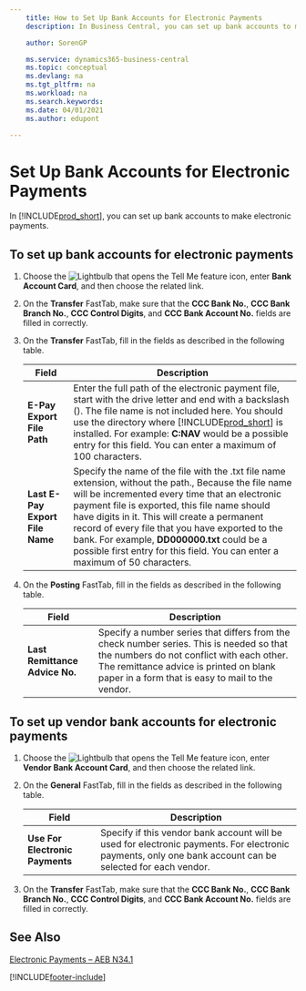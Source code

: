```yaml
---
    title: How to Set Up Bank Accounts for Electronic Payments
    description: In Business Central, you can set up bank accounts to make electronic payments.

    author: SorenGP

    ms.service: dynamics365-business-central
    ms.topic: conceptual
    ms.devlang: na
    ms.tgt_pltfrm: na
    ms.workload: na
    ms.search.keywords:
    ms.date: 04/01/2021
    ms.author: edupont

---
```

# Set Up Bank Accounts for Electronic Payments
In [!INCLUDE[prod_short](../../includes/prod_short.md)], you can set up bank accounts to make electronic payments.  

## To set up bank accounts for electronic payments  

1.  Choose the ![Lightbulb that opens the Tell Me feature](../../media/ui-search/search_small.png "Tell me what you want to do") icon, enter **Bank Account Card**, and then choose the related link.  
2.  On the **Transfer** FastTab, make sure that the **CCC Bank No.**, **CCC Bank Branch No.**, **CCC Control Digits**, and **CCC Bank Account No.** fields are filled in correctly.  
3.  On the **Transfer** FastTab, fill in the fields as described in the following table.  

    |Field|Description|  
    |---------------------------------|---------------------------------------|  
    |**E-Pay Export File Path**|Enter the full path of the electronic payment file, start with the drive letter and end with a backslash (). The file name is not included here. You should use the directory where [!INCLUDE[prod_short](../../includes/prod_short.md)] is installed. For example: **C:NAV** would be a possible entry for this field. You can enter a maximum of 100 characters.|  
    |**Last E-Pay Export File Name**|Specify the name of the file with the .txt file name extension, without the path., Because the file name will be incremented every time that an electronic payment file is exported, this file name should have digits in it. This will create a permanent record of every file that you have exported to the bank. For example, **DD000000.txt** could be a possible first entry for this field. You can enter a maximum of 50 characters.|  

4.  On the **Posting** FastTab, fill in the fields as described in the following table.  

    |Field|Description|  
    |---------------------------------|---------------------------------------|  
    |**Last Remittance Advice No.**|Specify a number series that differs from the check number series. This is needed so that the numbers do not conflict with each other. The remittance advice is printed on blank paper in a form that is easy to mail to the vendor.|  

## To set up vendor bank accounts for electronic payments  

1.  Choose the ![Lightbulb that opens the Tell Me feature](../../media/ui-search/search_small.png "Tell me what you want to do") icon, enter **Vendor Bank Account Card**, and then choose the related link.  
2.  On the **General** FastTab, fill in the fields as described in the following table.  

    |Field|Description|  
    |---------------------------------|---------------------------------------|  
    |**Use For Electronic Payments**|Specify if this vendor bank account will be used for electronic payments. For electronic payments, only one bank account can be selected for each vendor.|  

3.  On the **Transfer** FastTab, make sure that the **CCC Bank No.**, **CCC Bank Branch No.**, **CCC Control Digits**, and **CCC Bank Account No.** fields are filled in correctly.  

## See Also  
 [Electronic Payments – AEB N34.1](electronic-payments-aeb-n341.md)


[!INCLUDE[footer-include](../../includes/footer-banner.md)]